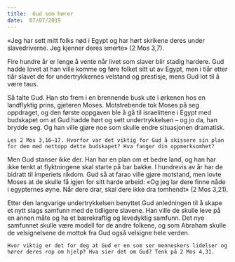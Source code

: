 ```yaml
---
title:  Gud som hører
date:  07/07/2019
---
```


«Jeg har sett mitt folks nød i Egypt og har hørt skrikene deres under slavedriverne. Jeg kjenner deres smerte» (2 Mos 3,7).

Fire hundre år er lenge å vente når livet som slaver blir stadig hardere. Gud hadde lovet at han ville komme og føre folket sitt ut av Egypt, men i tiår etter tiår slavet de for undertrykkernes velstand og prestisje, mens Gud lot til å være taus.

Så talte Gud. Han sto frem i en brennende busk ute i ørkenen hos en landflyktig prins, gjeteren Moses. Motstrebende tok Moses på seg oppdraget, og den første oppgaven ble å gå til israelittene i Egypt med budskapet om at Gud hadde hørt og sett undertrykkelsen – og jo da, han brydde seg. Og han ville gjøre noe som skulle endre situasjonen dramatisk.

`Les 2 Mos 3,16–17. Hvorfor var det viktig for Gud å skissere sin plan for dem med nettopp dette budskapet? Hva fanger din oppmerksomhet?`

Men Gud stanser ikke der. Han har en plan om et bedre land, og han har ikke tenkt at flyktningene skal starte på bar bakke. I hundrevis av år har de bidratt til imperiets rikdom. Gud så at farao ville gjøre motstand, men lovte Moses at de skulle få igjen for sitt harde arbeid: «Og jeg lar dere finne nåde i egypternes øyne. Når dere drar, skal dere ikke dra tomhendt» (2 Mos 3,21).

Etter den langvarige undertrykkelsen benyttet Gud anledningen til å skape et nytt slags samfunn med de tidligere slavene. Han ville de skulle leve på en annen måte og ha et bærekraftig og levedyktig samfunn. Det nye samfunnet skulle være modell for de andre folkene, og som Abraham skulle de velsignelsene de mottok fra Gud også velsigne hele verden.

`Hvor viktig er det for deg at Gud er en som ser menneskers lidelser og hører deres rop om hjelp? Hva sier det om Gud? Tenk på 2 Mos 4,31.`